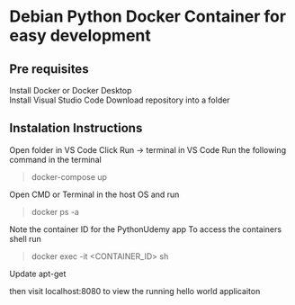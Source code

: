 # Debian Python Docker Container for easy development

## Pre requisites
Install Docker or Docker Desktop <br>
Install Visual Studio Code 
Download repository into a folder 

## Instalation Instructions
Open folder in VS Code 
Click Run -> terminal in VS Code 
Run the following command in the terminal 

> docker-compose up

Open CMD or Terminal in the host OS and run 
> docker ps -a 

Note the container ID for the PythonUdemy app 
To access the containers shell run 
> docker exec -it <CONTAINER_ID> sh

Update apt-get 

then visit localhost:8080 to view the running hello world applicaiton 

